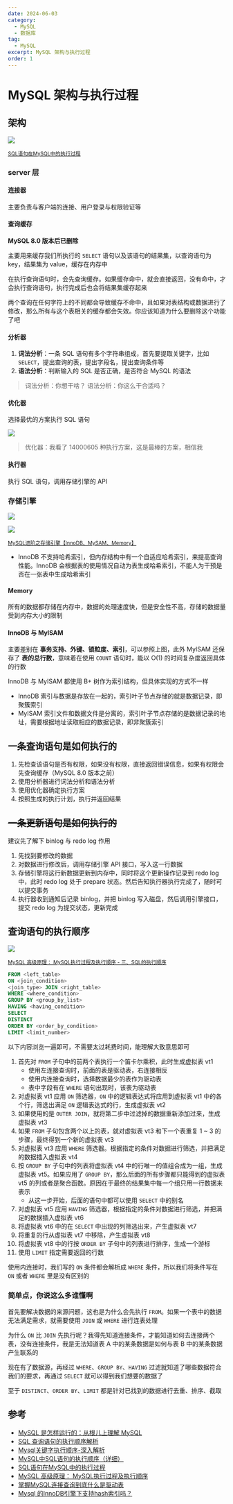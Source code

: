 ```yaml
---
date: 2024-06-03
category:
  - MySQL
  - 数据库
tag:
  - MySQL
excerpt: MySQL 架构与执行过程
order: 1
---
```


# MySQL 架构与执行过程

## 架构

![](./md.assets/mysql_structure.png)

<small>[SQL语句在MySQL中的执行过程](https://javaguide.cn/database/mysql/how-sql-executed-in-mysql.html)</small>

### server 层

#### 连接器

主要负责与客户端的连接、用户登录与权限验证等

#### 查询缓存

**MySQL 8.0 版本后已删除**

主要用来缓存我们所执行的 `SELECT` 语句以及该语句的结果集，以查询语句为 key，结果集为 value，缓存在内存中

在执行查询语句时，会先查询缓存。如果缓存命中，就会直接返回，没有命中，才会执行查询语句，执行完成后也会将结果集缓存起来

两个查询在任何字符上的不同都会导致缓存不命中，且如果对表结构或数据进行了修改，那么所有与这个表相关的缓存都会失效。你应该知道为什么要删除这个功能了吧

#### 分析器

1. **词法分析**：一条 SQL 语句有多个字符串组成，首先要提取关键字，比如 `SELECT`，提出查询的表，提出字段名，提出查询条件等
2. **语法分析**：判断输入的 SQL 是否正确，是否符合 MySQL 的语法

> 词法分析：你想干啥？
> 语法分析：你这么干合适吗？

#### 优化器

选择最优的方案执行 SQL 语句

![](./md.assets/dr_strange.jpg)

> 优化器：我看了 14000605 种执行方案，这是最棒的方案，相信我

#### 执行器

执行 SQL 语句，调用存储引擎的 API

### 存储引擎

![](./md.assets/all_engines.png)

![](./md.assets/engines.png)

<small>[MySQL进阶之存储引擎【InnoDB、MySAM、Memory】](https://blog.csdn.net/weixin_53041251/article/details/124241047)</small>

- InnoDB 不支持哈希索引，但内存结构中有一个自适应哈希索引，来提高查询性能。InnoDB 会根据表的使用情况自动为表生成哈希索引，不能人为干预是否在一张表中生成哈希索引

#### Memory

所有的数据都存储在内存中，数据的处理速度快，但是安全性不高，存储的数据量受到内存大小的限制

#### InnoDB 与 MylSAM

主要差别在 **事务支持、外键、锁粒度、索引**，可以参照上图，此外 MylSAM 还保存了 **表的总行数**，意味着在使用 `COUNT` 语句时，能以 O(1) 的时间复杂度返回具体的行数

InnoDB 与 MyISAM 都使用 B+ 树作为索引结构，但具体实现的方式不一样

- InnoDB 索引与数据是存放在一起的，索引叶子节点存储的就是数据记录，即聚簇索引
- MyISAM 索引文件和数据文件是分离的，索引叶子节点存储的是数据记录的地址，需要根据地址读取相应的数据记录，即非聚簇索引

## 一条查询语句是如何执行的

1. 先检查该语句是否有权限，如果没有权限，直接返回错误信息，如果有权限会先查询缓存（MySQL 8.0 版本之前）
2. 使用分析器进行词法分析和语法分析
3. 使用优化器确定执行方案
4. 按照生成的执行计划，执行并返回结果

## ~~一条更新语句是如何执行的~~

建议先了解下 binlog 与 redo log 作用

1. 先找到要修改的数据
2. 对数据进行修改后，调用存储引擎 API 接口，写入这一行数据
3. 存储引擎将这行新数据更新到内存中，同时将这个更新操作记录到 redo log 中，此时 redo log 处于 prepare 状态。然后告知执行器执行完成了，随时可以提交事务
4. 执行器收到通知后记录 binlog，并把 binlog 写入磁盘，然后调用引擎接口，提交 redo log 为提交状态，更新完成

## 查询语句的执行顺序

![](./md.assets/query_order.png)

<small>[MySQL 高级原理： MySQL执行过程及执行顺序 - 三、SQL的执行顺序](https://blog.csdn.net/wy971744839/article/details/130334447)</small>

```sql
FROM <left_table>
ON <join_condition>
<join_type> JOIN <right_table>
WHERE <where_condition>
GROUP BY <group_by_list>
HAVING <having_condition>
SELECT
DISTINCT
ORDER BY <order_by_condition>
LIMIT <limit_number>
```

以下内容浏览一遍即可，不需要太过耗费时间，能理解大致意思即可

1. 首先对 `FROM` 子句中的前两个表执行一个笛卡尔乘积，此时生成虚拟表 vt1
    - 使用左连接查询时，前面的表是驱动表，右连接相反
    - 使用内连接查询时，选择数据最少的表作为驱动表
    - 表中字段有在 `WHERE` 语句出现时，该表为驱动表
2. 对虚拟表 vt1 应用 `ON` 筛选器，`ON` 中的逻辑表达式将应用到虚拟表 vt1 中的各个行，筛选出满足 `ON` 逻辑表达式的行，生成虚拟表 vt2
3. 如果使用的是 `OUTER JOIN`，就将第二步中过滤掉的数据重新添加过来，生成虚拟表 vt3
4. 如果 `FROM` 子句包含两个以上的表，就对虚拟表 vt3 和下一个表重复 1 ~ 3 的步骤，最终得到一个新的虚拟表 vt3
5. 对虚拟表 vt3 应用 `WHERE` 筛选器。根据指定的条件对数据进行筛选，并把满足的数据插入虚拟表 vt4
6. 按 `GROUP BY` 子句中的列表将虚拟表 vt4 中的行唯一的值组合成为一组，生成虚拟表 vt5。如果应用了 `GROUP BY`，那么后面的所有步骤都只能得到的虚拟表 vt5 的列或者是聚合函数。原因在于最终的结果集中每一个组只用一行数据来表示
    - 从这一步开始，后面的语句中都可以使用 `SELECT` 中的别名
7. 对虚拟表 vt5 应用 `HAVING` 筛选器，根据指定的条件对数据进行筛选，并把满足的数据插入虚拟表 vt6
8. 将虚拟表 vt6 中的在 `SELECT` 中出现的列筛选出来，产生虚拟表 vt7
9. 将重复的行从虚拟表 vt7 中移除，产生虚拟表 vt8
10. 将虚拟表 vt8 中的行按 `ORDER BY` 子句中的列表进行排序，生成一个游标
11. 使用 `LIMIT` 指定需要返回的行数

使用内连接时，我们写的 `ON` 条件都会解析成 `WHERE` 条件，所以我们将条件写在 `ON` 或者 `WHERE` 里是没有区别的

### 简单点，你说这么多谁懂啊

首先要解决数据的来源问题，这也是为什么会先执行 `FROM`。如果一个表中的数据无法满足需求，就需要使用 `JOIN` 或 `WHERE` 进行连表处理

为什么 `ON` 比 `JOIN` 先执行呢？我得先知道连接条件，才能知道如何去连接两个表，没有连接条件，我是无法知道表 A 中的某条数据是如何与表 B 中的某条数据产生联系的

现在有了数据源，再经过 `WHERE`、`GROUP BY`、`HAVING` 过滤就知道了哪些数据符合我们的要求，再通过 `SELECT` 就可以得到我们想要的数据了

至于 `DISTINCT`、`ORDER BY`、`LIMIT` 都是针对已找到的数据进行去重、排序、截取

## 参考

- [MySQL 是怎样运行的：从根儿上理解 MySQL](https://juejin.cn/book/6844733769996304392)
- [SQL 查询语句的执行顺序解析](https://learnku.com/articles/35655)
- [Mysql关键字执行顺序-深入解析](https://developer.aliyun.com/article/1131899)
- [MySQL中SQL语句的执行顺序（详细）](https://www.cnblogs.com/antLaddie/p/17175396.html)
- [SQL语句在MySQL中的执行过程](https://javaguide.cn/database/mysql/how-sql-executed-in-mysql.html)
- [MySQL 高级原理： MySQL执行过程及执行顺序](https://blog.csdn.net/wy971744839/article/details/130334447)
- [掌握MySQL连接查询到底什么是驱动表](https://www.cnblogs.com/sy270321/p/12760211.html)
- [Mysql 的InnoDB引擎下支持hash索引吗？](https://blog.csdn.net/w1014074794/article/details/105617884)
